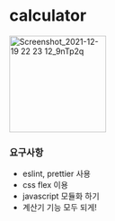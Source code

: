 # calculator


<img width="172" alt="Screenshot_2021-12-19 22 23 12_9nTp2q" src="https://user-images.githubusercontent.com/72312559/146676532-667ddb68-f5e4-40f8-84e5-97547c82a2e3.png">


### 요구사항

- eslint, prettier 사용
- css flex 이용
- javascript 모듈화 하기
- 계산기 기능 모두 되게!